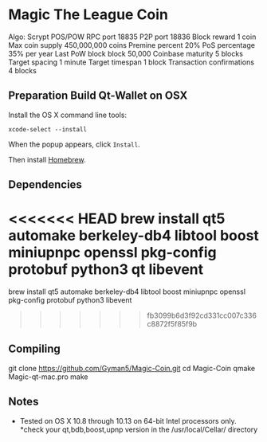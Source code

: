 # Magic The League Coin

Algo: Scrypt POS/POW
RPC port 18835
P2P port 18836
Block reward 1 coin
Max coin supply 450,000,000 coins
Premine percent 20%
PoS percentage 35% per year
Last PoW block block 50,000
Coinbase maturity 5 blocks
Target spacing 1 minute
Target timespan 1 block
Transaction confirmations 4 blocks


Preparation Build Qt-Wallet on OSX
-----------

Install the OS X command line tools:

`xcode-select --install`

When the popup appears, click `Install`.

Then install [Homebrew](https://brew.sh).

Dependencies
----------------------

<<<<<<< HEAD
brew install qt5 automake berkeley-db4 libtool boost miniupnpc openssl pkg-config protobuf python3 qt libevent
=======
brew install qt5 automake berkeley-db4 libtool boost miniupnpc openssl pkg-config protobuf python3 libevent
>>>>>>> fb3099b6d3f92cd331cc007c336c8872f5f85f9b


Compiling
----------------------

git clone https://github.com/Gyman5/Magic-Coin.git
cd Magic-Coin
qmake Magic-qt-mac.pro
make


Notes
-----

* Tested on OS X 10.8 through 10.13 on 64-bit Intel processors only.
*check your qt,bdb,boost,upnp version in the /usr/local/Cellar/ directory

